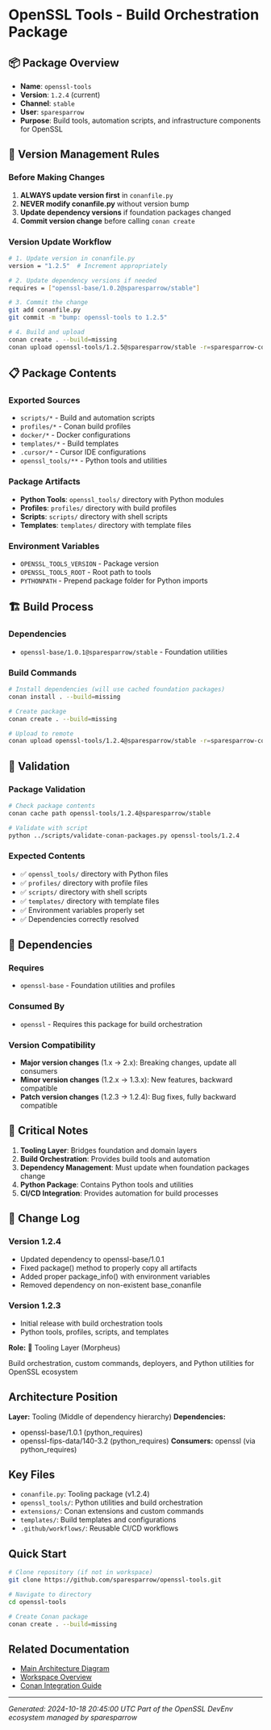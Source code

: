 # OpenSSL Tools - Build Orchestration Package

## 📦 Package Overview
- **Name**: `openssl-tools`
- **Version**: `1.2.4` (current)
- **Channel**: `stable`
- **User**: `sparesparrow`
- **Purpose**: Build tools, automation scripts, and infrastructure components for OpenSSL

## 🔄 Version Management Rules

### Before Making Changes
1. **ALWAYS update version first** in `conanfile.py`
2. **NEVER modify conanfile.py** without version bump
3. **Update dependency versions** if foundation packages changed
4. **Commit version change** before calling `conan create`

### Version Update Workflow
```bash
# 1. Update version in conanfile.py
version = "1.2.5"  # Increment appropriately

# 2. Update dependency versions if needed
requires = ["openssl-base/1.0.2@sparesparrow/stable"]

# 3. Commit the change
git add conanfile.py
git commit -m "bump: openssl-tools to 1.2.5"

# 4. Build and upload
conan create . --build=missing
conan upload openssl-tools/1.2.5@sparesparrow/stable -r=sparesparrow-conan
```

## 📋 Package Contents

### Exported Sources
- `scripts/*` - Build and automation scripts
- `profiles/*` - Conan build profiles
- `docker/*` - Docker configurations
- `templates/*` - Build templates
- `.cursor/*` - Cursor IDE configurations
- `openssl_tools/**` - Python tools and utilities

### Package Artifacts
- **Python Tools**: `openssl_tools/` directory with Python modules
- **Profiles**: `profiles/` directory with build profiles
- **Scripts**: `scripts/` directory with shell scripts
- **Templates**: `templates/` directory with template files

### Environment Variables
- `OPENSSL_TOOLS_VERSION` - Package version
- `OPENSSL_TOOLS_ROOT` - Root path to tools
- `PYTHONPATH` - Prepend package folder for Python imports

## 🏗️ Build Process

### Dependencies
- `openssl-base/1.0.1@sparesparrow/stable` - Foundation utilities

### Build Commands
```bash
# Install dependencies (will use cached foundation packages)
conan install . --build=missing

# Create package
conan create . --build=missing

# Upload to remote
conan upload openssl-tools/1.2.4@sparesparrow/stable -r=sparesparrow-conan
```

## 🧪 Validation

### Package Validation
```bash
# Check package contents
conan cache path openssl-tools/1.2.4@sparesparrow/stable

# Validate with script
python ../scripts/validate-conan-packages.py openssl-tools/1.2.4
```

### Expected Contents
- ✅ `openssl_tools/` directory with Python files
- ✅ `profiles/` directory with profile files
- ✅ `scripts/` directory with shell scripts
- ✅ `templates/` directory with template files
- ✅ Environment variables properly set
- ✅ Dependencies correctly resolved

## 🔗 Dependencies

### Requires
- `openssl-base` - Foundation utilities and profiles

### Consumed By
- `openssl` - Requires this package for build orchestration

### Version Compatibility
- **Major version changes** (1.x → 2.x): Breaking changes, update all consumers
- **Minor version changes** (1.2.x → 1.3.x): New features, backward compatible
- **Patch version changes** (1.2.3 → 1.2.4): Bug fixes, fully backward compatible

## 🚨 Critical Notes

1. **Tooling Layer**: Bridges foundation and domain layers
2. **Build Orchestration**: Provides build tools and automation
3. **Dependency Management**: Must update when foundation packages change
4. **Python Package**: Contains Python tools and utilities
5. **CI/CD Integration**: Provides automation for build processes

## 📝 Change Log

### Version 1.2.4
- Updated dependency to openssl-base/1.0.1
- Fixed package() method to properly copy all artifacts
- Added proper package_info() with environment variables
- Removed dependency on non-existent base_conanfile

### Version 1.2.3
- Initial release with build orchestration tools
- Python tools, profiles, scripts, and templates

**Role:** 🔵 Tooling Layer (Morpheus)

Build orchestration, custom commands, deployers, and Python utilities for OpenSSL ecosystem

## Architecture Position

**Layer:** Tooling (Middle of dependency hierarchy)
**Dependencies:**
- openssl-base/1.0.1 (python_requires)
- openssl-fips-data/140-3.2 (python_requires)
**Consumers:** openssl (via python_requires)

## Key Files

- `conanfile.py`: Tooling package (v1.2.4)
- `openssl_tools/`: Python utilities and build orchestration
- `extensions/`: Conan extensions and custom commands
- `templates/`: Build templates and configurations
- `.github/workflows/`: Reusable CI/CD workflows

## Quick Start

```bash
# Clone repository (if not in workspace)
git clone https://github.com/sparesparrow/openssl-tools.git

# Navigate to directory
cd openssl-tools

# Create Conan package
conan create . --build=missing
```

## Related Documentation

- [Main Architecture Diagram](../architecture-diagram.md)
- [Workspace Overview](../README.md)
- [Conan Integration Guide](../docs/conan-extensions-diagram.md)

---

*Generated: 2024-10-18 20:45:00 UTC*
*Part of the OpenSSL DevEnv ecosystem managed by sparesparrow*
